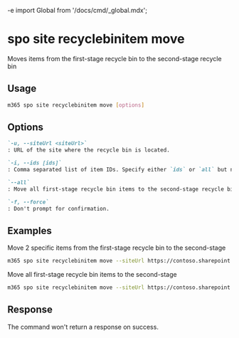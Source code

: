 -e <!-- DISCLAIMER: All secrets, passwords, and sensitive values in this document are examples only and not real credentials. -->
import Global from '/docs/cmd/_global.mdx';

# spo site recyclebinitem move

Moves items from the first-stage recycle bin to the second-stage recycle bin

## Usage

```sh
m365 spo site recyclebinitem move [options]
```

## Options

```md definition-list
`-u, --siteUrl <siteUrl>`
: URL of the site where the recycle bin is located.

`-i, --ids [ids]`
: Comma separated list of item IDs. Specify either `ids` or `all` but not both.

`--all`
: Move all first-stage recycle bin items to the second-stage recycle bin. Specify either `ids` or `all` but not both.

`-f, --force`
: Don't prompt for confirmation.
```

<Global />

## Examples

Move 2 specific items from the first-stage recycle bin to the second-stage

```sh
m365 spo site recyclebinitem move --siteUrl https://contoso.sharepoint.com/sites/sales --ids "06ca4fe4-3048-4b76-bd41-296fed4c9881,d679c17b-d7b8-429a-9307-34e1d9e631e7"
```

Move all first-stage recycle bin items to the second-stage

```sh
m365 spo site recyclebinitem move --siteUrl https://contoso.sharepoint.com/sites/sales --all
```

## Response

The command won't return a response on success.
